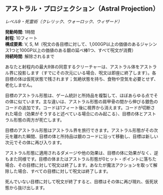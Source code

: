 ## アストラル・プロジェクション（Astral Projection）
*レベル9・死霊術（クレリック、ウォーロック、ウィザード）*

**発動時間**: 1時間  
**射程**: 10フィート  
**構成要素**: V, S, M（呪文の各目標に対して、1,000GP以上の価値のあるジャシンス1つと100GP以上の価値のある銀の延べ棒1つ、すべて呪文が消費）  
**持続時間**: 解除されるまで

あなたと射程内の最大8体の同意するクリーチャーは、アストラル体をアストラル界に投影します（すでにその次元にいる場合、呪文は即座に終了します）。各目標の体は仮死状態で残されます；気絶状態を持ち、食物や空気を必要とせず、老化しません。

目標のアストラル形態は、ゲーム統計と所持品を複製して、ほぼあらゆる点でその体に似ています。主な違いは、アストラル形態の肩甲骨の間から伸びる銀色のコードの追加です。コードは1フィート後に視界から消えます。コードが切断された場合（効果がそうすると述べている場合にのみ起こる）、目標の体とアストラル形態の両方が死亡します。

目標のアストラル形態はアストラル界を旅行できます。アストラル形態がその次元を離れた瞬間、目標の体と所持品は銀のコードに沿って移動し、目標は新しい次元でその体に再び入ります。

アストラル形態に適用されるダメージや他の効果は、目標の体に効果がなく、逆もまた同様です。目標の体またはアストラル形態が0ヒット・ポイントに落ちた場合、その目標に対して呪文は終了します。あなたが魔法アクションを取って解除した場合、すべての目標に対して呪文は終了します。

死んでいない目標に対して呪文が終了すると、目標はその体に再び現れ、仮死状態から抜け出します。